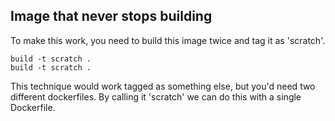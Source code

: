 Image that never stops building
-------------------------------

To make this work, you need to build this image twice and tag it as 'scratch'.
```
build -t scratch .
build -t scratch .
```

This technique would work tagged as something else, but you'd need two different
dockerfiles. By calling it 'scratch' we can do this with a single Dockerfile.
